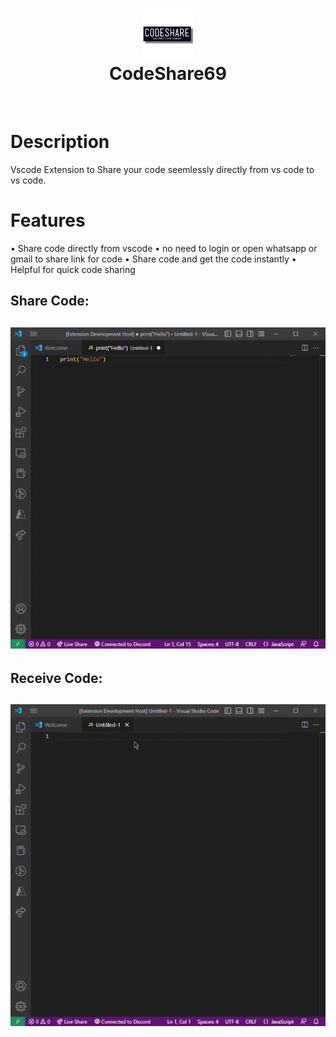 <div align="center">
      <h1> <img src="https://raw.githubusercontent.com/lsgdefault/CodeShare/main/img/logo.jpeg" width="80px"><br/>CodeShare69</h1>
     </div>
<p align="center"> <a href="https://github.com/lsgdefault" target="_blank"><img alt="" src="https://img.shields.io/badge/Website-EA4C89?style=normal&logo=dribbble&logoColor=white" style="vertical-align:center" /></a> <a href="https://twitter.com/default_yt_" target="_blank"><img alt="" src="https://img.shields.io/badge/Twitter-1DA1F2?style=normal&logo=twitter&logoColor=white" style="vertical-align:center" /></a> <a href="https://www.instagram.com/kaivalya_ahir" target="_blank"><img alt="" src="https://img.shields.io/badge/Instagram-E4405F?style=normal&logo=instagram&logoColor=white" style="vertical-align:center" /></a> <a href="https://www.linkedin.com/in/kaivalya-ahir/" target="_blank"><img alt="" src="https://img.shields.io/badge/LinkedIn-0077B5?style=normal&logo=linkedin&logoColor=white" style="vertical-align:center" /></a> </p>

# Description
Vscode Extension to Share your code seemlessly directly from vs code to vs code.

# Features

  • Share code directly from vscode
  • no need to login or open whatsapp or gmail to share link for code
  • Share code and get the code instantly
  • Helpful for quick code sharing


<h2>Share Code:</h2>
<h2><img src="https://raw.githubusercontent.com/lsgdefault/CodeShare/main/img/sharecode.gif"><br/></h2>
<h2>Receive Code:</h2>
<h2> <img src="https://raw.githubusercontent.com/lsgdefault/CodeShare/main/img/receivecode.gif"><br/></h2>

